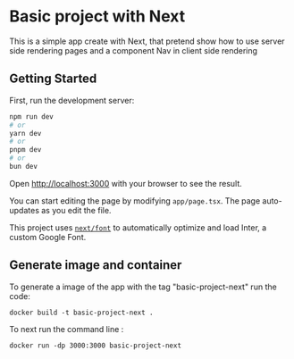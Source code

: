 
# Basic project with Next

This is a simple app create with Next, that pretend show how to use server side rendering pages
and a component Nav in client side rendering

## Getting Started

First, run the development server:

```bash
npm run dev
# or
yarn dev
# or
pnpm dev
# or
bun dev
```

Open [http://localhost:3000](http://localhost:3000) with your browser to see the result.

You can start editing the page by modifying `app/page.tsx`. The page auto-updates as you edit the file.

This project uses [`next/font`](https://nextjs.org/docs/basic-features/font-optimization) to automatically optimize and load Inter, a custom Google Font.



## Generate image and container

To generate a image of the app with the tag "basic-project-next" run the code:

```
docker build -t basic-project-next .
```

To next run the command line :

```
docker run -dp 3000:3000 basic-project-next
```

